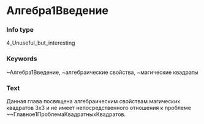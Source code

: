 # Алгебра1Введение
### Info type
4_Unuseful_but_interesting
### Keywords
~Алгебра1Введение, ~алгебраические свойства, ~магические квадраты
### Text
Данная глава посвящена алгебраическим свойствам магических квадратов 3x3 и не имеет непосредственного отношения к проблеме ~~Главное1ПроблемаКвадратныхКвадратов.
```

